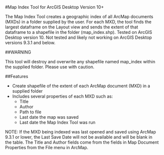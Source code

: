 
#Map Index Tool for ArcGIS Desktop Version 10+

The Map Index Tool creates a geographic index of all ArcMap documents (MXDs) in a folder supplied by the user. For each MXD, the tool finds the largest dataframe on the Layout view and sends the extent of that dataframe to a shapefile in the folder (map_index.shp). Tested on ArcGIS Desktop version 10. Not tested and likely not working on ArcGIS Desktop versions 9.3.1 and below.

##WARNING

This tool will destroy and overwrite any shapefile named map_index within the supplied folder. Please use with caution.

##Features

- Create shapefile of the extent of each ArcMap document (MXD) in a supplied folder
- Includes several properties of each MXD such as:
  - Title
  - Author
  - Path to file
  - Last date the map was saved
  - Last date the Map Index Tool was run 

NOTE: If the MXD being indexed was last opened and saved using ArcMap 9.3.1 or lower, the Last Save Date will not be available and will be blank in the table. The Title and Author fields come from the fields in Map Document Properties from the File menu in ArcMap.

